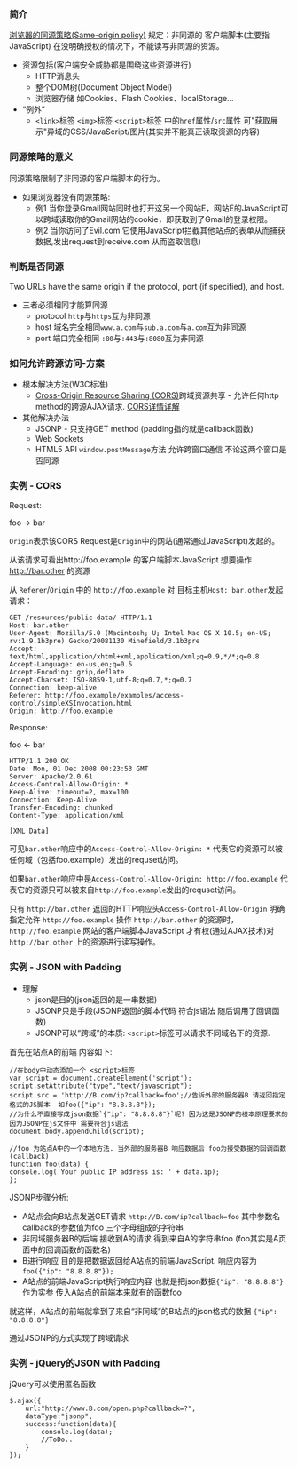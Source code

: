 ### 简介

[浏览器的同源策略](https://developer.mozilla.org/zh-CN/docs/Web/Security/Same-origin_policy)[(Same-origin policy)](https://developer.mozilla.org/en-US/docs/Web/Security/Same-origin_policy)
规定：非同源的 客户端脚本(主要指JavaScript) 在没明确授权的情况下，不能读写非同源的资源。

* 资源包括(客户端安全威胁都是围绕这些资源进行)
  * HTTP消息头
  * 整个DOM树(Document Object Model)
  * 浏览器存储 如Cookies、Flash Cookies、localStorage...
* “例外”
  * `<link>`标签 `<img>`标签 `<script>`标签 中的`href`属性/`src`属性 可"获取展示"异域的CSS/JavaScript/图片(其实并不能真正读取资源的内容)
  
### 同源策略的意义

同源策略限制了非同源的客户端脚本的行为。

* 如果浏览器没有同源策略:
  * 例1 当你登录Gmail网站同时也打开这另一个网站E，网站E的JavaScript可以跨域读取你的Gmail网站的cookie，即获取到了Gmail的登录权限。
  * 例2 当你访问了Evil.com 它使用JavaScript拦截其他站点的表单从而捕获数据,发出request到receive.com 从而盗取信息)

### 判断是否同源

Two URLs have the same origin if the protocol, port (if specified), and host.

* 三者必须相同才能算同源
  * protocol `http`与`https`互为非同源
  * host 域名完全相同`www.a.com`与`sub.a.com`与`a.com`互为非同源
  * port 端口完全相同 `:80`与`:443`与`:8080`互为非同源


### 如何允许跨源访问-方案

* 根本解决方法(W3C标准)
  * [Cross-Origin Resource Sharing (CORS)](https://developer.mozilla.org/zh-CN/docs/Web/HTTP/Access_control_CORS)跨域资源共享 - 允许任何http method的跨源AJAX请求. [CORS详情详解](http://www.ruanyifeng.com/blog/2016/04/cors.html)
* 其他解决办法
  * JSONP - 只支持GET method (padding指的就是callback函数)
  * Web Sockets
  * HTML5 API `window.postMessage`方法 允许跨窗口通信 不论这两个窗口是否同源

### 实例 - CORS

Request:

foo -> bar

`Origin`表示该CORS Request是`Origin`中的网站(通常通过JavaScript)发起的。

从该请求可看出http://foo.example 的客户端脚本JavaScript 想要操作 http://bar.other 的资源

从 `Referer`/`Origin` 中的 `http://foo.example` 对 目标主机`Host: bar.other`发起请求：
```
GET /resources/public-data/ HTTP/1.1
Host: bar.other
User-Agent: Mozilla/5.0 (Macintosh; U; Intel Mac OS X 10.5; en-US; rv:1.9.1b3pre) Gecko/20081130 Minefield/3.1b3pre
Accept: text/html,application/xhtml+xml,application/xml;q=0.9,*/*;q=0.8
Accept-Language: en-us,en;q=0.5
Accept-Encoding: gzip,deflate
Accept-Charset: ISO-8859-1,utf-8;q=0.7,*;q=0.7
Connection: keep-alive
Referer: http://foo.example/examples/access-control/simpleXSInvocation.html
Origin: http://foo.example
```


Response:

foo <- bar

```
HTTP/1.1 200 OK
Date: Mon, 01 Dec 2008 00:23:53 GMT
Server: Apache/2.0.61 
Access-Control-Allow-Origin: *
Keep-Alive: timeout=2, max=100
Connection: Keep-Alive
Transfer-Encoding: chunked
Content-Type: application/xml

[XML Data]
```

可见`bar.other`响应中的`Access-Control-Allow-Origin: *` 代表它的资源可以被任何域（包括foo.example）发出的requset访问。

如果`bar.other`响应中是`Access-Control-Allow-Origin: http://foo.example` 代表它的资源只可以被来自`http://foo.example`发出的requset访问。

只有 `http://bar.other` 返回的HTTP响应头`Access-Control-Allow-Origin` 明确指定允许 `http://foo.example` 操作 `http://bar.other` 的资源时，`http://foo.example` 网站的客户端脚本JavaScript 才有权(通过AJAX技术)对 `http://bar.other` 上的资源进行读写操作。

### 实例 - JSON with Padding
 
* 理解
  * json是目的(json返回的是一串数据)
  * JSONP只是手段(JSONP返回的脚本代码 符合js语法 随后调用了回调函数)
  * JSONP可以“跨域”的本质: `<script>`标签可以请求不同域名下的资源.
 
首先在站点A的前端 内容如下:

```
//在body中动态添加一个 <script>标签
var script = document.createElement('script');
script.setAttribute("type","text/javascript");
script.src = 'http://B.com/ip?callback=foo';//告诉外部的服务器B 请返回指定格式的JS脚本  如foo({"ip": "8.8.8.8"}); 
//为什么不直接写成json数据`{"ip": "8.8.8.8"}`呢? 因为这是JSONP的根本原理要求的 因为JSONP在js文件中 需要符合js语法
document.body.appendChild(script);

//foo 为站点A中的一个本地方法. 当外部的服务器B 响应数据后 foo为接受数据的回调函数(callback)
function foo(data) {
console.log('Your public IP address is: ' + data.ip);
};
```

JSONP步骤分析:
* A站点会向B站点发送GET请求 `http://B.com/ip?callback=foo` 其中参数名callback的参数值为foo 三个字母组成的字符串
* 非同域服务器B的后端 接收到A的请求 得到来自A的字符串foo (foo其实是A页面中的回调函数的函数名)
* B进行响应 目的是把数据返回给A站点的前端JavaScript. 响应内容为`foo({"ip": "8.8.8.8"});`
* A站点的前端JavaScript执行响应内容 也就是把json数据`{"ip": "8.8.8.8"}`作为实参 传入A站点的前端本来就有的函数foo

就这样，A站点的前端就拿到了来自“非同域”的B站点的json格式的数据 `{"ip": "8.8.8.8"}`

通过JSONP的方式实现了跨域请求


### 实例 - jQuery的JSON with Padding

jQuery可以使用匿名函数

```
$.ajax({
    url:"http://www.B.com/open.php?callback=?",
    dataType:"jsonp",
    success:function(data){
        console.log(data);
        //ToDo..
    }
});    
```
